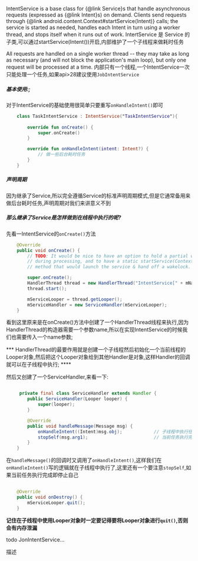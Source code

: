 IntentService is a base class for {@link Service}s that handle asynchronous requests (expressed as {@link Intent}s) on demand.  Clients send requests through {@link android.content.Context#startService(Intent)} calls; the service is started as needed, handles each Intent in turn using a worker thread, and stops itself when it runs out of work.
IntertService 是 Service 的子类,可以通过startService(Intent())开启,内部维护了一个子线程来做耗时任务

All requests are handled on a single worker thread -- they may take as long as necessary (and will not block the application's main loop), but only one request will be processed at a time.
内部只有一个线程,一个IntentService一次只能处理一个任务,如果api>28建议使用`JobIntentService`

##### 基本使用:;

对于IntentService的基础使用很简单只要重写`onHandleIntent()`即可

```kotlin
    class TaskIntentService : IntentService("TaskIntentService"){
        
        override fun onCreate() {
            super.onCreate()
        }

        override fun onHandleIntent(intent: Intent?) {
            // 做一些后台耗时任务
        }
    }
```

##### 声明周期

因为继承了Service,所以完全遵循Service的标准声明周期模式,但是它通常备用来做后台耗时任务,声明周期对我们来讲意义不到

##### 那么继承了Service是怎样做到在线程中执行的呢?

先看一IntentService的`onCreate()`方法

```java
    @Override
    public void onCreate() {
        // TODO: It would be nice to have an option to hold a partial wakelock
        // during processing, and to have a static startService(Context, Intent)
        // method that would launch the service & hand off a wakelock.

        super.onCreate();
        HandlerThread thread = new HandlerThread("IntentService[" + mName + "]");
        thread.start();

        mServiceLooper = thread.getLooper();
        mServiceHandler = new ServiceHandler(mServiceLooper);
    }
```

看到这里原来是在onCreate()方法中创建了一个HandlerThread线程来执行,因为HandlerThread的构造器需要一个参数name,所以在实现IntentService的时候我们也需要传入一个name参数;
 
 *** HandlerThread的最要作用就是创建一个子线程然后初始化一个当前线程的Looper对象,然后把这个Looper对象给到其他Handler是对象,这样Handler的回调就可以在子线程中执行; ****

然后又创建了一个ServiceHandler,来看一下:

```java

     private final class ServiceHandler extends Handler {
        public ServiceHandler(Looper looper) {
            super(looper);
        }

        @Override
        public void handleMessage(Message msg) {
            onHandleIntent((Intent)msg.obj);            // 子线程中执行任务
            stopSelf(msg.arg1);                         // 当前任务执行完成即stopSelf()
        }
    }

```

在`handleMessage()`的回调时又调用了`onHandleIntent()`,这样我们在`onHandleIntent()`写的逻辑就在子线程中执行了,这里还有一个要注意`stopSelf`,如果当前任务执行完成即停止自己

```java
    
    @Override
    public void onDestroy() {
        mServiceLooper.quit();
    }

```

**记住在子线程中使用Looper对象时一定要记得要将Looper对象进行`quit()`,否则会有内存泄漏**

 todo JonIntentService...

 描述